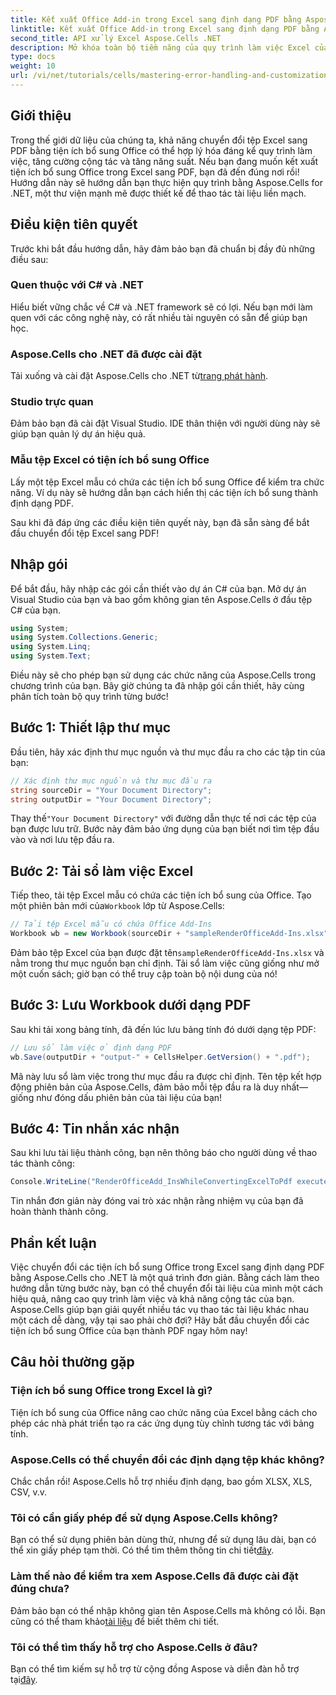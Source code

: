 ```yaml
---
title: Kết xuất Office Add-in trong Excel sang định dạng PDF bằng Aspose.Cells
linktitle: Kết xuất Office Add-in trong Excel sang định dạng PDF bằng Aspose.Cells
second_title: API xử lý Excel Aspose.Cells .NET
description: Mở khóa toàn bộ tiềm năng của quy trình làm việc Excel của bạn bằng cách tìm hiểu cách chuyển đổi liền mạch các tệp Excel có chứa tiện ích bổ sung Office sang định dạng PDF bằng Aspose.Cells for .NET. Hướng dẫn toàn diện này cung cấp phương pháp tiếp cận từng bước.
type: docs
weight: 10
url: /vi/net/tutorials/cells/mastering-error-handling-and-customization/render-office-add-ins-in-excel-to-pdf-format/
---
```

## Giới thiệu

Trong thế giới dữ liệu của chúng ta, khả năng chuyển đổi tệp Excel sang PDF bằng tiện ích bổ sung Office có thể hợp lý hóa đáng kể quy trình làm việc, tăng cường cộng tác và tăng năng suất. Nếu bạn đang muốn kết xuất tiện ích bổ sung Office trong Excel sang PDF, bạn đã đến đúng nơi rồi! Hướng dẫn này sẽ hướng dẫn bạn thực hiện quy trình bằng Aspose.Cells for .NET, một thư viện mạnh mẽ được thiết kế để thao tác tài liệu liền mạch.

## Điều kiện tiên quyết

Trước khi bắt đầu hướng dẫn, hãy đảm bảo bạn đã chuẩn bị đầy đủ những điều sau:

### Quen thuộc với C# và .NET
Hiểu biết vững chắc về C# và .NET framework sẽ có lợi. Nếu bạn mới làm quen với các công nghệ này, có rất nhiều tài nguyên có sẵn để giúp bạn học.

### Aspose.Cells cho .NET đã được cài đặt
 Tải xuống và cài đặt Aspose.Cells cho .NET từ[trang phát hành](https://releases.aspose.com/cells/net/).

### Studio trực quan
Đảm bảo bạn đã cài đặt Visual Studio. IDE thân thiện với người dùng này sẽ giúp bạn quản lý dự án hiệu quả.

### Mẫu tệp Excel có tiện ích bổ sung Office
Lấy một tệp Excel mẫu có chứa các tiện ích bổ sung Office để kiểm tra chức năng. Ví dụ này sẽ hướng dẫn bạn cách hiển thị các tiện ích bổ sung thành định dạng PDF.

Sau khi đã đáp ứng các điều kiện tiên quyết này, bạn đã sẵn sàng để bắt đầu chuyển đổi tệp Excel sang PDF!

## Nhập gói
Để bắt đầu, hãy nhập các gói cần thiết vào dự án C# của bạn. Mở dự án Visual Studio của bạn và bao gồm không gian tên Aspose.Cells ở đầu tệp C# của bạn.

```csharp
using System;
using System.Collections.Generic;
using System.Linq;
using System.Text;
```
Điều này sẽ cho phép bạn sử dụng các chức năng của Aspose.Cells trong chương trình của bạn. Bây giờ chúng ta đã nhập gói cần thiết, hãy cùng phân tích toàn bộ quy trình từng bước!

## Bước 1: Thiết lập thư mục

Đầu tiên, hãy xác định thư mục nguồn và thư mục đầu ra cho các tập tin của bạn:

```csharp
// Xác định thư mục nguồn và thư mục đầu ra
string sourceDir = "Your Document Directory";
string outputDir = "Your Document Directory";
```

 Thay thế`"Your Document Directory"` với đường dẫn thực tế nơi các tệp của bạn được lưu trữ. Bước này đảm bảo ứng dụng của bạn biết nơi tìm tệp đầu vào và nơi lưu tệp đầu ra.

## Bước 2: Tải sổ làm việc Excel

 Tiếp theo, tải tệp Excel mẫu có chứa các tiện ích bổ sung của Office. Tạo một phiên bản mới của`Workbook` lớp từ Aspose.Cells:

```csharp
// Tải tệp Excel mẫu có chứa Office Add-Ins
Workbook wb = new Workbook(sourceDir + "sampleRenderOfficeAdd-Ins.xlsx");
```

 Đảm bảo tệp Excel của bạn được đặt tên`sampleRenderOfficeAdd-Ins.xlsx` và nằm trong thư mục nguồn bạn chỉ định. Tải sổ làm việc cũng giống như mở một cuốn sách; giờ bạn có thể truy cập toàn bộ nội dung của nó!

## Bước 3: Lưu Workbook dưới dạng PDF

Sau khi tải xong bảng tính, đã đến lúc lưu bảng tính đó dưới dạng tệp PDF:

```csharp
// Lưu sổ làm việc ở định dạng PDF
wb.Save(outputDir + "output-" + CellsHelper.GetVersion() + ".pdf");
```

Mã này lưu sổ làm việc trong thư mục đầu ra được chỉ định. Tên tệp kết hợp động phiên bản của Aspose.Cells, đảm bảo mỗi tệp đầu ra là duy nhất—giống như đóng dấu phiên bản của tài liệu của bạn!

## Bước 4: Tin nhắn xác nhận

Sau khi lưu tài liệu thành công, bạn nên thông báo cho người dùng về thao tác thành công:

```csharp
Console.WriteLine("RenderOfficeAdd_InsWhileConvertingExcelToPdf executed successfully.");
```

Tin nhắn đơn giản này đóng vai trò xác nhận rằng nhiệm vụ của bạn đã hoàn thành thành công.

## Phần kết luận

Việc chuyển đổi các tiện ích bổ sung Office trong Excel sang định dạng PDF bằng Aspose.Cells cho .NET là một quá trình đơn giản. Bằng cách làm theo hướng dẫn từng bước này, bạn có thể chuyển đổi tài liệu của mình một cách hiệu quả, nâng cao quy trình làm việc và khả năng cộng tác của bạn. Aspose.Cells giúp bạn giải quyết nhiều tác vụ thao tác tài liệu khác nhau một cách dễ dàng, vậy tại sao phải chờ đợi? Hãy bắt đầu chuyển đổi các tiện ích bổ sung Office của bạn thành PDF ngay hôm nay!

## Câu hỏi thường gặp

### Tiện ích bổ sung Office trong Excel là gì?
Tiện ích bổ sung của Office nâng cao chức năng của Excel bằng cách cho phép các nhà phát triển tạo ra các ứng dụng tùy chỉnh tương tác với bảng tính.

### Aspose.Cells có thể chuyển đổi các định dạng tệp khác không?
Chắc chắn rồi! Aspose.Cells hỗ trợ nhiều định dạng, bao gồm XLSX, XLS, CSV, v.v.

### Tôi có cần giấy phép để sử dụng Aspose.Cells không?
Bạn có thể sử dụng phiên bản dùng thử, nhưng để sử dụng lâu dài, bạn có thể xin giấy phép tạm thời. Có thể tìm thêm thông tin chi tiết[đây](https://purchase.aspose.com/temporary-license/).

### Làm thế nào để kiểm tra xem Aspose.Cells đã được cài đặt đúng chưa?
 Đảm bảo bạn có thể nhập không gian tên Aspose.Cells mà không có lỗi. Bạn cũng có thể tham khảo[tài liệu](https://reference.aspose.com/cells/net/) để biết thêm chi tiết.

### Tôi có thể tìm thấy hỗ trợ cho Aspose.Cells ở đâu?
 Bạn có thể tìm kiếm sự hỗ trợ từ cộng đồng Aspose và diễn đàn hỗ trợ tại[đây](https://forum.aspose.com/c/cells/9).